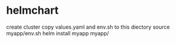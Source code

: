 # helmchart

create cluster
copy values.yaml and env.sh to this diectory
source myapp/env.sh
helm install myapp myapp/
